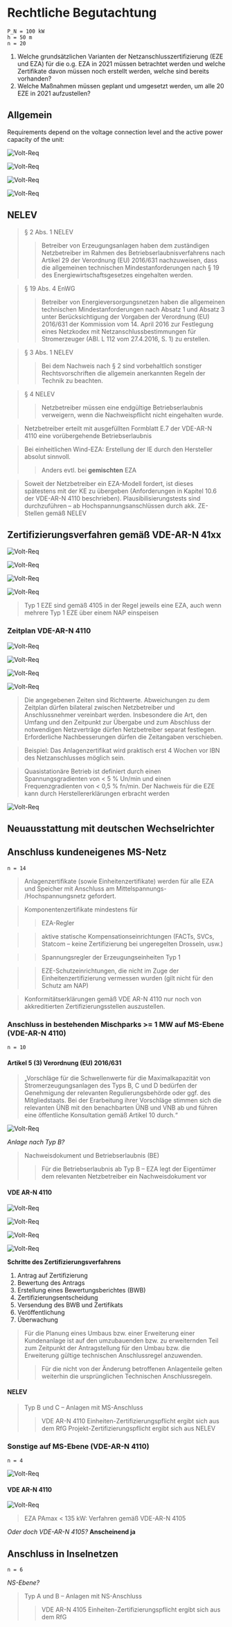 # Rechtliche Begutachtung

	P_N = 100 kW
	h = 50 m
	n = 20

1. Welche grundsätzlichen Varianten der Netzanschlusszertifizierung (EZE und EZA) für die o.g. EZA in 2021 müssen betrachtet werden und welche Zertifikate davon müssen noch erstellt werden, welche sind bereits vorhanden?
2. Welche Maßnahmen müssen geplant und umgesetzt werden, um alle 20 EZE in 2021 aufzustellen?

## Allgemein

Requirements depend on the voltage connection level and the active power capacity of the unit:

![Volt-Req](pics/2020-09-08_req_dependent_on_voltage_lvl.png)

![Volt-Req](pics/2020-09-08_Zusammenhang_Gesetzgebung.png)

![Volt-Req](pics/2020-09-08_grid_lvl_codes.png)

![Volt-Req](pics/2020-09-08_Zusammenhang_Gesetzgebung_FGW.png)

## NELEV

> § 2 Abs. 1 NELEV
>> Betreiber von Erzeugungsanlagen haben dem zuständigen Netzbetreiber im Rahmen des Betriebserlaubnisverfahrens nach Artikel 29 der Verordnung (EU) 2016/631 nachzuweisen, dass die allgemeinen technischen Mindestanforderungen nach § 19 des Energiewirtschaftsgesetzes eingehalten werden.


> § 19 Abs. 4 EnWG
>> Betreiber von Energieversorgungsnetzen haben die allgemeinen technischen Mindestanforderungen nach Absatz 1 und Absatz 3 unter Berücksichtigung der Vorgaben der Verordnung (EU) 2016/631 der Kommission vom 14. April 2016 zur Festlegung eines Netzkodex mit Netzanschlussbestimmungen für Stromerzeuger (ABl. L 112 vom 27.4.2016, S. 1) zu erstellen.

> § 3 Abs. 1 NELEV
>> Bei dem Nachweis nach § 2 sind vorbehaltlich sonstiger Rechtsvorschriften die allgemein anerkannten Regeln der Technik zu beachten.

> § 4 NELEV
>> Netzbetreiber müssen eine endgültige Betriebserlaubnis verweigern, wenn die Nachweispflicht nicht eingehalten wurde.

> Netzbetreiber erteilt mit ausgefüllten Formblatt E.7 der VDE-AR-N 4110 eine vorübergehende Betriebserlaubnis

> Bei einheitlichen Wind-EZA: Erstellung der IE durch den Hersteller absolut sinnvoll.
>> Anders evtl. bei **gemischten** EZA

> Soweit der Netzbetreiber ein EZA-Modell fordert, ist dieses spätestens mit der KE zu übergeben (Anforderungen in Kapitel 10.6 der VDE-AR-N 4110 beschrieben). Plausibilisierungstests sind durchzuführen – ab Hochspannungsanschlüssen durch akk. ZE-Stellen gemäß NELEV

## Zertifizierungsverfahren gemäß VDE-AR-N 41xx

![Volt-Req](pics/2020-09-08_Zertifizierungsverfahren_VDE.png)

![Volt-Req](pics/2020-09-08_Zert_VDE.png)

![Volt-Req](pics/2020-09-08_timeTable_VDE.png)

![Volt-Req](pics/2020-09-08_Zert_VDE2.png)

> Typ 1 EZE sind gemäß 4105 in der Regel jeweils eine EZA, auch wenn mehrere Typ 1 EZE über einem NAP einspeisen

### Zeitplan VDE-AR-N 4110

![Volt-Req](pics/2020-09-09_timeTable_VDE2.png)

![Volt-Req](pics/2020-09-09_timeTable_VDE3.png)

![Volt-Req](pics/2020-09-09_timeTable_VDE4.png)

![Volt-Req](pics/2020-09-09_timeTable_VDE5.png)

> Die angegebenen Zeiten sind Richtwerte. Abweichungen zu dem Zeitplan dürfen bilateral zwischen Netzbetreiber und Anschlussnehmer vereinbart werden. Insbesondere die Art, den Umfang und den Zeitpunkt zur Übergabe und zum Abschluss der notwendigen Netzverträge dürfen Netzbetreiber separat festlegen. Erforderliche Nachbesserungen dürfen die Zeitangaben verschieben.

> Beispiel: Das Anlagenzertifikat wird praktisch erst 4 Wochen vor IBN des Netzanschlusses möglich sein.

> Quasistationäre Betrieb ist definiert durch einen Spannungsgradienten von < 5 % Un/min und einen Frequenzgradienten von < 0,5 % fn/min. Der Nachweis für die EZE kann durch Herstellererklärungen erbracht werden

![Volt-Req](pics/2020-09-09_Nachweisverfahren.png)


## Neuausstattung mit deutschen Wechselrichter



## Anschluss kundeneigenes MS-Netz

	n = 14

> Anlagenzertifikate (sowie Einheitenzertifikate) werden für alle EZA und Speicher mit Anschluss am Mittelspannungs- /Hochspannungsnetz gefordert.

> Komponentenzertifikate mindestens für
>> EZA-Regler

>> aktive statische Kompensationseinrichtungen (FACTs, SVCs, Statcom – keine Zertifizierung bei ungeregelten Drosseln, usw.)

>> Spannungsregler der Erzeugungseinheiten Typ 1

>> EZE-Schutzeinrichtungen, die nicht im Zuge der Einheitenzertifizierung vermessen wurden (gilt nicht für den Schutz am NAP)

> Konformitätserklärungen gemäß VDE AR-N 4110 nur noch von akkreditierten Zertifizierungsstellen auszustellen.

### Anschluss in bestehenden Mischparks >= 1 MW auf MS-Ebene (VDE-AR-N 4110)

	n = 10

#### Artikel 5 (3) Verordnung (EU) 2016/631

> „Vorschläge für die Schwellenwerte für die Maximalkapazität von Stromerzeugungsanlagen des Typs B, C und D bedürfen der Genehmigung der relevanten Regulierungsbehörde oder ggf. des Mitgliedstaats. Bei der Erarbeitung ihrer Vorschläge stimmen sich die relevanten ÜNB mit den benachbarten ÜNB und VNB ab und führen eine öffentliche Konsultation gemäß Artikel 10 durch.“

![Volt-Req](pics/2020-09-08_req_dependent_on_capacity_lvl.png)

*Anlage nach Typ B?*

> Nachweisdokument und Betriebserlaubnis (BE)
>> Für die Betriebserlaubnis ab Typ B – EZA legt der Eigentümer dem relevanten Netzbetreiber ein Nachweisdokument vor

#### VDE AR-N 4110

![Volt-Req](pics/2020-09-08_Anwendungsfall_MS.png)

![Volt-Req](pics/2020-09-08_Nachweisfuehrung_Typ_B+C.png)

![Volt-Req](pics/2020-09-08_Nachweisfuehrung_Typ_B+C_2.png)

![Volt-Req](pics/2020-09-08_Nachweisfuehrung_Typ_B+C_3.png)

**Schritte des Zertifizierungsverfahrens**

1. Antrag auf Zertifizierung
2. Bewertung des Antrags
3. Erstellung eines Bewertungsberichtes (BWB)
4. Zertifizierungsentscheidung
5. Versendung des BWB und Zertifikats
6. Veröffentlichung
7. Überwachung

> Für die Planung eines Umbaus bzw. einer Erweiterung einer Kundenanlage ist auf den umzubauenden bzw. zu erweiternden Teil zum Zeitpunkt der Antragstellung für den Umbau bzw. die Erweiterung gültige technischen Anschlussregel anzuwenden.
>> Für die nicht von der Änderung betroffenen Anlagenteile gelten weiterhin die ursprünglichen Technischen Anschlussregeln.



#### NELEV

> Typ B und C – Anlagen mit MS-Anschluss
>> VDE AR-N 4110
>> Einheiten-Zertifizierungspflicht ergibt sich aus dem RfG
>> Projekt-Zertifizierungspflicht ergibt sich aus NELEV



### Sonstige auf MS-Ebene (VDE-AR-N 4110)

	n = 4

![Volt-Req](pics/2020-09-08_Anwendungsfall_MS_Solo.png)

#### VDE AR-N 4110

![Volt-Req](pics/2020-09-08_Nachweisfuehrung_Typ_A.png)

> EZA PAmax < 135 kW: Verfahren gemäß VDE-AR-N 4105

*Oder doch VDE-AR-N 4105?* **Anscheinend ja**

## Anschluss in Inselnetzen

	n = 6

*NS-Ebene?*

> Typ A und B – Anlagen mit NS-Anschluss
>> VDE AR-N 4105
>> Einheiten-Zertifizierungspflicht ergibt sich aus dem RfG

